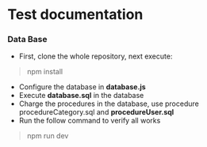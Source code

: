 # Test documentation

### Data Base
- First, clone the whole repository, next execute:
> npm install

- Configure the database in **database.js**
- Execute **database.sql** in the database
- Charge the procedures in the database, use procedure procedureCategory.sql and **procedureUser.sql**
- Run the follow command to verify all works
> npm run dev